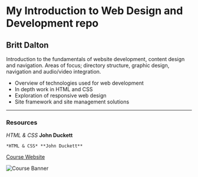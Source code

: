# My Introduction to Web Design and Development repo
## Britt Dalton
Introduction to the fundamentals of website development, content design and navigation. Areas of focus; directory structure, graphic design, navigation and audio/video integration.


- Overview of technologies used for web development
- In depth work in HTML and CSS
- Exploration of responsive web design
- Site framework and site management solutions
***
### Resources
*HTML & CSS* **John Duckett**

`*HTML & CSS* **John Duckett**`

[Course Website](https://media-ed-online.github.io/intro-web-dev/)

![Course Banner](http://bit.ly/2DIVG46)
